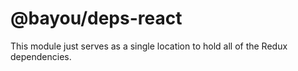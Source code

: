 @bayou/deps-react
=================

This module just serves as a single location to hold all of the Redux
dependencies.
